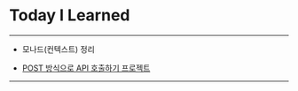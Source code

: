 # Today I Learned

- - -

- 모나드(컨텍스트) 정리

- [POST 방식으로 API 호출하기 프로젝트](https://github.com/VincentGeranium/APITutorial/tree/master/Chapter08_POST)

- - -
